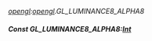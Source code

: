 _[opengl](../../modules/opengl/opengl-module.md):[opengl](../../modules/opengl/opengl-module.md).GL\_LUMINANCE8\_ALPHA8_
##### Const GL\_LUMINANCE8\_ALPHA8:[Int](../../modules/wonkey/wonkey-types-int.md)
